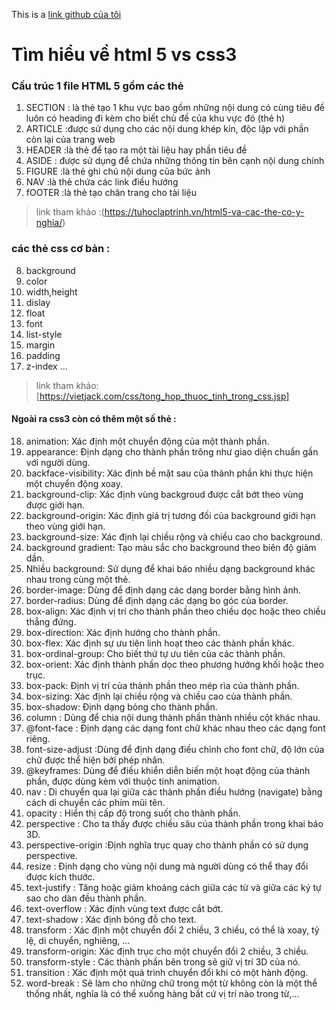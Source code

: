 This is a [link github của tôi](https://github.com/thuongphv2312)
# Tìm hiểu về html 5 vs css3
### Cấu trúc 1 file HTML 5 gồm các thẻ
  1. SECTION :  là thẻ tạo 1 khu vực bao gồm những nội dung có cùng tiêu đề luôn có heading đi kèm cho biết chủ đề của khu vực đó (thẻ h)
  2. ARTICLE :được sử dụng cho các nội dung khép kín, độc lập với phần còn lại của trang web
  3. HEADER :là thẻ để tạo ra một tài liệu hay phần tiêu đề
  4. ASIDE : được sử dụng để chứa những thông tin bên cạnh nội dung chính
  5. FIGURE :là thẻ ghi chú nội dung của  bức ảnh
  6. NAV :là thẻ chứa các link điều hướng
  7. fOOTER :là thẻ tạo chân trang cho tài liệu
 > link tham khảo :(https://tuhoclaptrinh.vn/html5-va-cac-the-co-y-nghia/)
 ### các thẻ css cơ bản :
  8. background 
  9. color
  10. width,height
  11. dislay
  12. float
  13. font
  14. list-style
  15. margin
  16. padding
  17. z-index 
  ...
  > link tham khảo: [https://vietjack.com/css/tong_hop_thuoc_tinh_trong_css.jsp]
  #### Ngoài ra css3 còn có thêm một số thẻ :
  18. animation:	Xác định một chuyển động của một thành phần.
  19. appearance:	Định dạng cho thành phần trông như giao diện chuẩn gần với người dùng.
  20. backface-visibility:	Xác định bề mặt sau của thành phần khi thực hiện một chuyển động xoay.
  21. background-clip:	Xác định vùng backgroud được cắt bớt theo vùng được giới hạn.
  22. background-origin:	Xác định giá trị tương đối của background giới hạn theo vùng giới hạn.
  23. background-size:	Xác định lại chiều rộng và chiều cao cho background.
  24. background gradient:	Tạo màu sắc cho background theo biên độ giảm dần.
  25. Nhiều background:	Sử dụng để khai báo nhiều dạng background khác nhau trong cùng một thẻ.
  26. border-image:	Dùng để định dạng các dạng border bằng hình ảnh.
  27. border-radius:	Dùng để định dạng các dạng bo góc của border.
  28. box-align:	Xác định vị trí cho thành phần theo chiều dọc hoặc theo chiều thẳng đứng.
  29. box-direction:	Xác định hướng cho thành phần.
  30. box-flex:	Xác định sự ưu tiên linh hoạt theo các thành phần khác.
  31. box-ordinal-group:	Cho biết thứ tự ưu tiên của các thành phần.
  32. box-orient:	Xác định thành phần dọc theo phương hướng khối hoặc theo trục.
  33. box-pack:	Định vị trí của thành phần theo mép rìa của thành phần.
  34. box-sizing:	Xác định lại chiều rộng và chiều cao của thành phần.
  35. box-shadow: Định dạng bóng cho thành phần.
  36. column :	Dùng để chia nội dung thành phần thành nhiều cột khác nhau.
  37. @font-face :	Định dạng các dạng font chữ khác nhau theo các dạng font riêng.
  38. font-size-adjust	:Dùng để định dạng điều chỉnh cho font chữ, độ lớn của chữ được thể hiện bởi phép nhân.
  39. @keyframes:	Dùng để điều khiển diễn biến một hoạt động của thành phần, được dùng kèm với thuộc tính animation.
  40. nav :	Di chuyển qua lại giữa các thành phần điều hướng (navigate) bằng cách di chuyển các phím mũi tên.
  41. opacity	: Hiển thị cấp độ trong suốt cho thành phần.
  42. perspective :	Cho ta thấy được chiều sâu của thành phần trong khai báo 3D.
  43. perspective-origin	:Định nghĩa trục quay cho thành phần có sử dụng perspective.
  44. resize :	Định dạng cho vùng nội dung mà người dùng có thể thay đổi được kích thước.
  45. text-justify :	Tăng hoặc giảm khoảng cách giữa các từ và giữa các ký tự sao cho dàn đều thành phần.
  46. text-overflow :	Xác định vùng text được cắt bớt.
  47. text-shadow :	Xác định bóng đỗ cho text.
  48. transform :	Xác định một chuyển đổi 2 chiều, 3 chiều, có thể là xoay, tỷ lệ, di chuyển, nghiêng, ...
  49. transform-origin:	Xác định trục cho một chuyển đổi 2 chiều, 3 chiều.
  50. transform-style :	Các thành phần bên trong sẽ giữ vị trí 3D của nó.
  51. transition :	Xác định một quá trình chuyển đổi khi có một hành động.
  52. word-break :	Sẽ làm cho những chữ trong một từ không còn là một thể thống nhất, nghĩa là có thể xuống hàng bất cứ vị trí    nào trong từ,...
  
  
